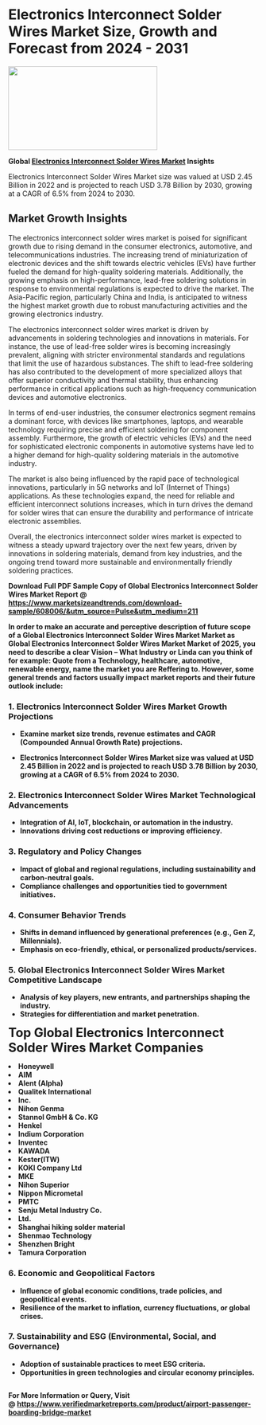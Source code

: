 <H1>Electronics Interconnect Solder Wires Market Size, Growth and Forecast from 2024 - 2031</H1><img class="aligncenter size-medium wp-image-584254" src="https://thirdeyenews.in/wp-content/uploads/2024/09/Global-Market-Research-300x168.jpeg" alt="" width="300" height="168" /><p><strong>Global&nbsp;<a href="https://www.marketsizeandtrends.com/download-sample/608006/&amp;utm_source=Pulse&amp;utm_medium=211">Electronics Interconnect Solder Wires Market</a> Insights</strong></p><p>Electronics Interconnect Solder Wires Market size was valued at USD 2.45 Billion in 2022 and is projected to reach USD 3.78 Billion by 2030, growing at a CAGR of 6.5% from 2024 to 2030.</p><p><h2>Market Growth Insights</h2> <p>The electronics interconnect solder wires market is poised for significant growth due to rising demand in the consumer electronics, automotive, and telecommunications industries. The increasing trend of miniaturization of electronic devices and the shift towards electric vehicles (EVs) have further fueled the demand for high-quality soldering materials. Additionally, the growing emphasis on high-performance, lead-free soldering solutions in response to environmental regulations is expected to drive the market. The Asia-Pacific region, particularly China and India, is anticipated to witness the highest market growth due to robust manufacturing activities and the growing electronics industry.</p> <p><strong></strong></p> <p>The electronics interconnect solder wires market is driven by advancements in soldering technologies and innovations in materials. For instance, the use of lead-free solder wires is becoming increasingly prevalent, aligning with stricter environmental standards and regulations that limit the use of hazardous substances. The shift to lead-free soldering has also contributed to the development of more specialized alloys that offer superior conductivity and thermal stability, thus enhancing performance in critical applications such as high-frequency communication devices and automotive electronics.</p> <p>In terms of end-user industries, the consumer electronics segment remains a dominant force, with devices like smartphones, laptops, and wearable technology requiring precise and efficient soldering for component assembly. Furthermore, the growth of electric vehicles (EVs) and the need for sophisticated electronic components in automotive systems have led to a higher demand for high-quality soldering materials in the automotive industry.</p> <p>The market is also being influenced by the rapid pace of technological innovations, particularly in 5G networks and IoT (Internet of Things) applications. As these technologies expand, the need for reliable and efficient interconnect solutions increases, which in turn drives the demand for solder wires that can ensure the durability and performance of intricate electronic assemblies.</p> <p>Overall, the electronics interconnect solder wires market is expected to witness a steady upward trajectory over the next few years, driven by innovations in soldering materials, demand from key industries, and the ongoing trend toward more sustainable and environmentally friendly soldering practices.</p> <p><strong></p><p><span class=""><strong>Download Full PDF Sample Copy of Global Electronics Interconnect Solder Wires Market Report</strong> @ <a href="https://www.marketsizeandtrends.com/download-sample/608006/&amp;utm_source=Pulse&amp;utm_medium=211" target="_blank">https://www.marketsizeandtrends.com/download-sample/608006/&amp;utm_source=Pulse&amp;utm_medium=211</a></span></p><p>In order to make an accurate and perceptive description of future scope of a Global&nbsp;Electronics Interconnect Solder Wires Market Market as Global&nbsp;Electronics Interconnect Solder Wires Market Market of 2025, you need to describe a clear Vision &ndash; What Industry or Linda can you think of for example: Quote from a Technology, healthcare, automotive, renewable energy, name the market you are Reffering to. However, some general trends and factors usually impact market reports and their future outlook include:</p><h3>1.&nbsp;<strong>Electronics Interconnect Solder Wires Market Growth Projections</strong></h3><ul><li>Examine market size trends, revenue estimates and CAGR (Compounded Annual Growth Rate) projections.</li><li><p>Electronics Interconnect Solder Wires Market size was valued at USD 2.45 Billion in 2022 and is projected to reach USD 3.78 Billion by 2030, growing at a CAGR of 6.5% from 2024 to 2030.</p></li></ul><h3>2.&nbsp;<strong>Electronics Interconnect Solder Wires Market Technological Advancements</strong></h3><ul><li>Integration of AI, IoT, blockchain, or automation in the industry.</li><li>Innovations driving cost reductions or improving efficiency.</li></ul><h3>3.&nbsp;<strong>Regulatory and Policy Changes</strong></h3><ul><li>Impact of global and regional regulations, including sustainability and carbon-neutral goals.</li><li>Compliance challenges and opportunities tied to government initiatives.</li></ul><h3>4.&nbsp;<strong>Consumer Behavior Trends</strong></h3><ul><li>Shifts in demand influenced by generational preferences (e.g., Gen Z, Millennials).</li><li>Emphasis on eco-friendly, ethical, or personalized products/services.</li></ul><h3>5.&nbsp;<strong>Global Electronics Interconnect Solder Wires Market Competitive Landscape</strong></h3><ul><li>Analysis of key players, new entrants, and partnerships shaping the industry.</li><li>Strategies for differentiation and market penetration.</li></ul><p data-pm-slice="1 1 []"><span style="color: inherit; font-family: inherit; font-size: 25px;">Top Global Electronics Interconnect Solder Wires Market Companies</span></p><div class="" data-test-id=""><p><li>Honeywell</li><li> AIM</li><li> Alent (Alpha)</li><li> Qualitek International</li><li> Inc.</li><li> Nihon Genma</li><li> Stannol GmbH & Co. KG</li><li> Henkel</li><li> Indium Corporation</li><li> Inventec</li><li> KAWADA</li><li> Kester(ITW)</li><li> KOKI Company Ltd</li><li> MKE</li><li> Nihon Superior</li><li> Nippon Micrometal</li><li> PMTC</li><li> Senju Metal Industry Co.</li><li> Ltd.</li><li> Shanghai hiking solder material</li><li> Shenmao Technology</li><li> Shenzhen Bright</li><li> Tamura Corporation</li></p></div><h3>6.&nbsp;<strong>Economic and Geopolitical Factors</strong></h3><ul><li>Influence of global economic conditions, trade policies, and geopolitical events.</li><li>Resilience of the market to inflation, currency fluctuations, or global crises.</li></ul><h3>7.&nbsp;<strong>Sustainability and ESG (Environmental, Social, and Governance)</strong></h3><ul><li>Adoption of sustainable practices to meet ESG criteria.</li><li>Opportunities in green technologies and circular economy principles.</li></ul><h2><strong style="font-size: 14px;">For More Information or Query, Visit @&nbsp;</strong><a style="background-color: #ffffff; font-size: 14px;" href="https://www.marketsizeandtrends.com/report/electronics-interconnect-solder-wires-market/" target="_blank">https://www.verifiedmarketreports.com/product/airport-passenger-boarding-bridge-market</a></h2>
